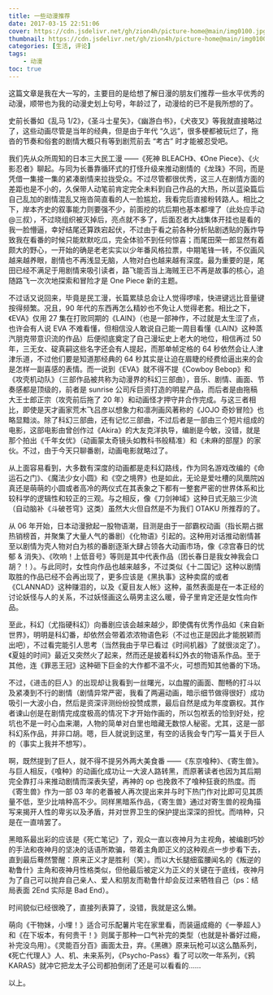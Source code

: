 ```yaml
---
title: 一些动漫推荐
date: 2017-03-15 22:51:06 
cover: https://cdn.jsdelivr.net/gh/zion4h/picture-home@main/img0100.jpg
thumbnail: https://cdn.jsdelivr.net/gh/zion4h/picture-home@main/img0100.jpg
categories: [生活, 评论]
tags:
    - 动漫
toc: true
---
```


这篇文章是我在大一写的，主要目的是给想了解日漫的朋友们推荐一些水平优秀的动漫，顺带也为我的动漫史划上句号，年龄过了，动漫给的已不是我所想的了。

<!-- more -->

史前长番如《乱马 1/2》，《圣斗士星矢》，《幽游白书》，《犬夜叉》等我就直接略过了，这些动画尽管是当年的经典，但是由于年代 “久远”，很多梗都被玩烂了，拖沓的节奏和俗套的剧情大概只有等到剧荒前去 “考古” 时才能被忍受吧。

我们先从众所周知的日本三大民工漫 ——《死神 BLEACH》、《One Piece》、《火影忍者》聊起。与同为长番靠循环式的打怪升级来推动剧情的《龙珠》不同，而是凭借一集接一集的紧凑剧情来拉拢受众。不过尽管都很优秀，这三人在剧情方面的差距也是不小的，久保带人动笔前肯定完全未料到自己作品的大热，所以蓝染篇后自己乱加的剧情混乱又拖沓简直看的人一脸尴尬，我看完后直接粉转路人。相比之下，岸本齐史的叙事能力则要强不少，前面挖的坑后期也基本都埋了（此处应手动 @三叔），不过晓组织被灭掉后，亮点就不多了，后面忍者大战集体开挂也是看的我一脸懵逼，幸好结尾还算跌宕起伏，不过由于看之前各种分析贴剧透贴的轰炸导致我在看番的时候只能默默吃瓜，完全体验不到任何惊喜；而尾田荣一郎显然有着颇大的野心，一开始的确是老老实实以少年番风格拉票，中期笔锋一转，不仅画风越来越养眼，剧情也不再浅显无脑，人物对白也越来越有深度。最为重要的是，尾田已经不满足于用剧情来吸引读者，路飞能否当上海贼王已不再是故事的核心，追随路飞一次次地探索和冒险才是 One Piece 新的主题。

不过话又说回来，毕竟是民工漫，长篇累牍总会让人觉得啰嗦，快进键远比音量键按得频繁。况且，90 年代的东西再怎么精妙也不免让人觉得老套。相比之下，《EVA》仅用 27 集在打败同期的《LAIN》（也是一部神作，不过就是太生涩了点，也许会有人说 EVA 不难看懂，但相信没人敢说自己能一周目看懂《LAIN》这种蒸汽朋克带意识流的作品）后便彻底奠定了自己漫坛史上老大的地位，相信再过 50 年，三无女、碇真嗣这些名字还会有人提起，而那单帧定格的 64 秒依然会让人津津乐道，不过他们要是知道那经典的 64 秒其实是让迫在眉睫的经费给逼出来的会是怎样一副喜感的表情。而一说到《EVA》就不得不提《Cowboy Bebop》和《攻壳机动队》（三部作品被共称为动漫界的科幻三部曲），音乐、剧情、画面、节奏感都是顶级的，前者是 sunrise 公司斥巨资打造的明星产品，而后者是由拖稿大王士郎正宗（攻壳前后拖了 20 年）和动画怪才押守井合作完成。与这三者相比，即使是天才画家荒木飞吕彦以想象力和凛冽画风著称的《JOJO 奇妙冒险》也略显黯淡。除了科幻三部曲，还有记忆三部曲，不过后者是一部由三个短片组成的电影，这部电影由曾创作过《Akira》的大友克洋执导，编剧是今敏，没错，就是那个拍出《千年女优》（动画蒙太奇镜头如教科书般精准）和《未麻的部屋》的家伙。不过，由于今天只聊番剧，动画电影就略过了。

从上面容易看到，大多数有深度的动画都是走科幻路线，作为同名游戏改编的《命运石之门》、《魔法少女小圆》和《空之境界》也是如此，无论是爱吐槽的凤凰院凶真还是萌萌的小圆或者高冷的两仪式在其表象之下都有一整套严密的世界体系和比较科学的逻辑性和较正的三观。与之相反，像《刀剑神域》这种日式无脑三少流（自动脑补《斗破苍穹》这类）虽然大火但自然是不为我们 OTAKU 所推荐的了。

从 06 年开始，日本动漫掀起一股物语潮，目测是由于一部霸权动画（指长期占据热销榜首，并聚集了大量人气的番剧）《化物语》引起的。这种用对话推动剧情甚至以剧情为壳人物对白为核的番剧逐渐大肆占领各大动画市场，像《凉宫春日的忧郁 & 消失》、《吹响！上低音号》等则是其中代表作品（团长春日是我女神我会口胡？！）。与此同时，女性向作品也越来越多，不过类似《十二国记》这种以剧情取胜的作品已经不会再出现了，更多应该是《黑执事》这种卖腐的或者《CLANNAD》这种赚泪的，以及《夏目友人帐》这种，虽然表面是在一本正经的讨论妖怪与人的关系，不过妖怪画这么萌男主这么暖，骨子里肯定还是女性向作品。

至此，科幻（尤指硬科幻）向番剧应该会越来越少，即使偶有优秀作品如《来自新世界》，明明是科幻番，却依然会带着浓浓物语色彩（不过也正是因此才能脱颖而出吧），不过看完能引人思考（当然我由于早已看过《时间机器》了就很淡定了）。《夏娃的时间》最近又突然火了起来，然而还是披着科幻外衣的物语系作品。至于其他，连《罪恶王冠》这种砸下巨金的大作都不温不火，可想而知其他番的下场。

不过，《进击的巨人》的出现却让我看到一丝曙光，以血腥的画面、酣畅的打斗以及紧凑到不行的剧情（剧情异常严密，我看了两遍动画，暗示细节做得很好）成功吸引一大波小白，然后是资深评测纷纷投赞成票，最后自然是成为年度霸权。其作者谏山创是在剧情完成度极高的情况下才开始作画的，所以包袱丢的恰到好处，挖坑也不是一时心血来潮，人物的简单对白里也暗藏无数惊人秘密。尤其，这是一部科幻系作品，并非口胡。嗯，巨人就说到这里，有空的话我会专门写一篇关于巨人的（事实上我并不想写）。

啊，既然提到了巨人，就不得不提另外两大美食番 ——《东京喰种》、《寄生兽》。与巨人相反，《喰种》的动画化成功让一大波人路转黑，而原著读者也因为其后期完全靠打斗来推动剧情而深表失望，再神的 op 也挽救不了喰种狂衰的热度。而《寄生兽》作为一部 03 年的老番被人再次提出来并与时下热门作对比即可见其质量不低，至少比啃种高不少。同样黑暗系作品，《寄生兽》通过对寄生兽的视角描写来揭开人性的卑劣以及矛盾，并对世界卫生的保护提出深深的担忧。而啃种，只是在一直啃罢了。

黑暗系最出彩的应该是《死亡笔记》了，观众一直以夜神月为主视角，被编剧巧妙的手法和夜神月的坚决的话语所欺骗，带着主角即正义的这种观点一步步看下去，直到最后蓦然警醒：原来正义才是胜利（笑）。而以大长腿细蛮腰闻名的《叛逆的勒鲁什》主角和夜神月性格类似，但他最后被定义为正义的关键在于底线，夜神月为了自己可以抛弃自己亲人、爱人和朋友而勒鲁什却会反过来牺牲自己（ps：结局表面 2End 实际是 Bad End）。

时间貌似已经很晚了，直接列表算了，没错，我就是这么懒。

萌向《干物妹，小埋！》适合可乐配薯片宅在家里看，而装逼成瘾的《一拳超人》和《在下坂本，有何贵干！》则属于那种一口气补完的类型（也就是补番好过瘾，补完没鸟用）。《灵能百分百》画面太丑，弃。《黑礁》原来玩枪可以这么酷系列，《死亡代理人》人、机、未来系列，《Psycho-Pass》看了可以吹一年系列，《鸦 KARAS》就冲它把龙太子公司都拍倒闭了还是可以看看的……

以上。
